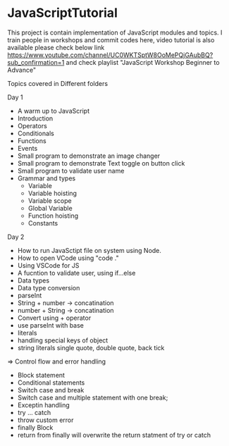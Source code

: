 # JavaScriptTutorial
This project is contain implementation of JavaScript modules and topics.  I train people in workshops and commit codes here, video tutorial is also available please check below link https://www.youtube.com/channel/UC0WKTSptW8OoMePQjGAubBQ?sub_confirmation=1 and check playlist "JavaScript Workshop Beginner to Advance"


Topics covered in Different folders


Day 1
- A warm up to JavaScript
- Introduction
- Operators
- Conditionals
- Functions
- Events
- Small program to demonstrate an image changer
- Small program to demonstrate Text toggle on button click
- Small program to validate user name
- Grammar and types
	- Variable
	- Variable hoisting
	- Variable scope
	- Global Variable
	- Function hoisting
	- Constants
	
	
Day 2
- How to run JavaSctipt file on system using Node.
- How to open VCode using "code ."
- Using VSCode for JS
- A fucntion to validate user, using if...else
- Data types
- Data type conversion
- parseInt
- String + number -> concatination
- number + String -> concatination
- Convert using + operator
- use parseInt with base
- literals
- handling special keys of object
- string literals single quote, double quote, back tick

=> Control flow and error handling
- Block statement
- Conditional statements
- Switch case and break
- Switch case and multiple statement with one break;
- Exceptin handling
- try ... catch 
- throw custom error
- finally Block
- return from finally will overwrite the return statment of try or catch
